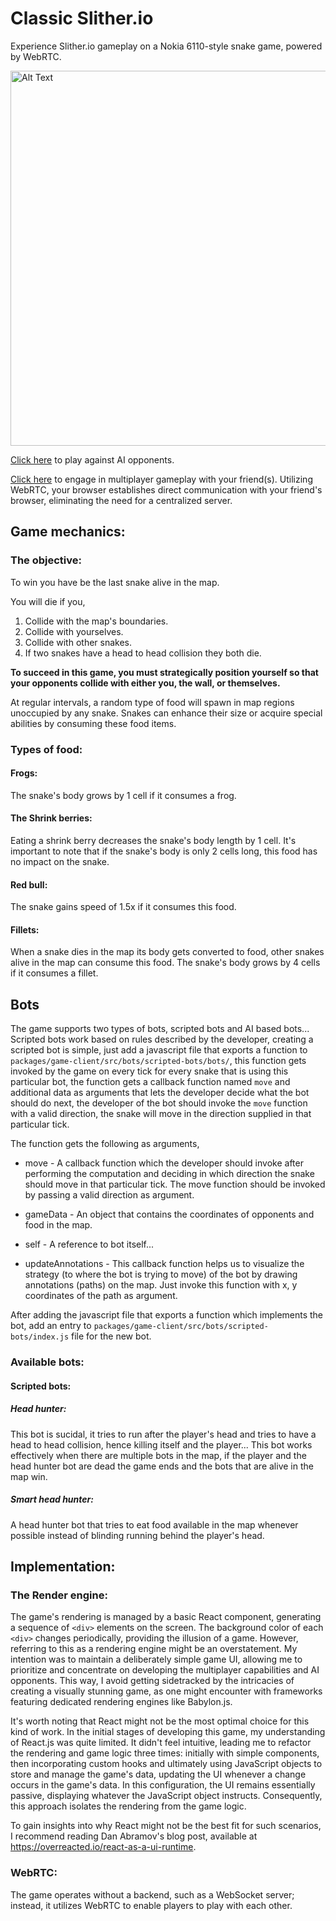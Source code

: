 # Classic Slither.io

Experience Slither.io gameplay on a Nokia 6110-style snake game, powered by WebRTC.

<img src="demo/gameplay.gif" alt="Alt Text" height="600">

[Click here](https://shibisuriya.github.io/classic-slither.io/) to play against AI opponents.

[Click here](https://shibisuriya.github.io/classic-slither.io/) to engage in multiplayer gameplay with your friend(s). Utilizing WebRTC, your browser establishes direct communication with your friend's browser, eliminating the need for a centralized server.

## Game mechanics:

### The objective:

To win you have be the last snake alive in the map.

You will die if you,

1. Collide with the map's boundaries.
2. Collide with yourselves.
3. Collide with other snakes.
4. If two snakes have a head to head collision they both die.

**To succeed in this game, you must strategically position yourself so that your opponents collide with either you, the wall, or themselves.**

At regular intervals, a random type of food will spawn in map regions unoccupied by any snake. Snakes can enhance their size or acquire special abilities by consuming these food items.

### Types of food:

#### Frogs:

The snake's body grows by 1 cell if it consumes a frog.

#### The Shrink berries:

Eating a shrink berry decreases the snake's body length by 1 cell. It's important to note that if the snake's body is only 2 cells long, this food has no impact on the snake.

#### Red bull:

The snake gains speed of 1.5x if it consumes this food.

#### Fillets:

When a snake dies in the map its body gets converted to food, other snakes alive in the map can consume this food. The snake's body grows by 4 cells if it consumes a fillet.

## Bots

The game supports two types of bots, scripted bots and AI based bots... Scripted bots work based on rules described by the developer,
creating a scripted bot is simple, just add a javascript file that exports a function to `packages/game-client/src/bots/scripted-bots/bots/`, this function gets invoked by the game on every tick for every snake that is using this particular bot, the function gets a callback function named `move` and additional data as arguments that lets the developer decide what the bot should do next, the developer of the bot should invoke the `move` function with a valid direction, the snake will move in the direction supplied in that particular tick.

The function gets the following as arguments,

-   move - A callback function which the developer should invoke after performing the computation and deciding in which direction the snake should move in that particular tick. The move function should be invoked by passing a valid direction as argument.

-   gameData - An object that contains the coordinates of opponents and food in the map.

-   self - A reference to bot itself...

-   updateAnnotations - This callback function helps us to visualize the strategy (to where the bot is trying to move) of the bot by drawing annotations (paths) on the map. Just invoke this function with x, y coordinates of the path as argument.

After adding the javascript file that exports a function which implements the bot, add an entry to `packages/game-client/src/bots/scripted-bots/index.js` file for the new bot.

### Available bots:

#### Scripted bots:

##### Head hunter:

This bot is sucidal, it tries to run after the player's head and tries to have a head to head collision, hence killing itself and the player... This bot works effectively when there are multiple bots in the map, if the player and the head hunter bot are dead the game ends and the bots that are alive in the map win.

##### Smart head hunter:

A head hunter bot that tries to eat food available in the map whenever possible instead of blinding running behind the player's head.

## Implementation:

### The Render engine:

The game's rendering is managed by a basic React component, generating a sequence of `<div>` elements on the screen. The background color of each `<div>` changes periodically, providing the illusion of a game. However, referring to this as a rendering engine might be an overstatement. My intention was to maintain a deliberately simple game UI, allowing me to prioritize and concentrate on developing the multiplayer capabilities and AI opponents. This way, I avoid getting sidetracked by the intricacies of creating a visually stunning game, as one might encounter with frameworks featuring dedicated rendering engines like Babylon.js.

It's worth noting that React might not be the most optimal choice for this kind of work.
In the initial stages of developing this game, my understanding of React.js was quite limited. It didn't feel intuitive, leading me to refactor the rendering and game logic three times: initially with simple components, then incorporating custom hooks and ultimately using JavaScript objects to store and manage the game's data, updating the UI whenever a change occurs in the game's data. In this configuration, the UI remains essentially passive, displaying whatever the JavaScript object instructs. Consequently, this approach isolates the rendering from the game logic.

To gain insights into why React might not be the best fit for such scenarios, I recommend reading Dan Abramov's blog post, available at https://overreacted.io/react-as-a-ui-runtime.

### WebRTC:

The game operates without a backend, such as a WebSocket server; instead, it utilizes WebRTC to enable players to play with each other.

